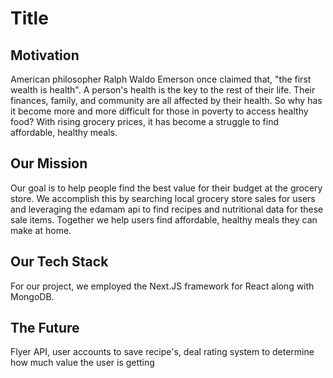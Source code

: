 <h1>Title</h1>

<h2>Motivation</h1>
American philosopher Ralph Waldo Emerson once claimed that, "the first wealth is health". A person's health is the key to the rest of their life. Their finances, family, and community are all affected by their health. So why has it become more and more difficult for those in poverty to access healthy food? With rising grocery prices, it has become a struggle to find affordable, healthy meals.

<h2>Our Mission</h2>
Our goal is to help people find the best value for their budget at the grocery store. We accomplish this by searching local grocery store sales for users and leveraging the edamam api to find recipes and nutritional data for these sale items. Together we help users find affordable, healthy meals they can make at home.

<h2>Our Tech Stack</h2>
For our project, we employed the Next.JS framework for React along with MongoDB.

<h2>The Future</h2>
Flyer API, user accounts to save recipe's, deal rating system to determine how much value the user is getting

